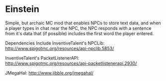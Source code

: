 # Einstein
Simple, but archaic MC mod that enables NPCs to store text data, and when a player types in chat near the NPC, the NPC responds with a sentence from it's data that (if possible) includes the first word the player entered.

Dependencies Include InventiveTalent's NPCLib: http://www.spigotmc.org/resources/api-npclib.5853/

InventiveTalent's PacketListenerAPI: http://www.spigotmc.org/resources/api-packetlistenerapi.2930/

JMegaHal: http://www.jibble.org/jmegahal/ 
